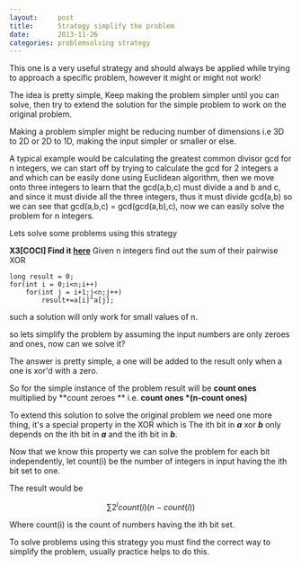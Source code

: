 ```yaml
---
layout:     post
title:      Strategy simplify the problem
date:       2013-11-26
categories: problemsolving strategy
---
```

This one is a very useful strategy and should always be applied while trying to approach a specific problem, however it might or might not work!

The idea is pretty simple, Keep making the problem simpler until you can solve, then try to extend the solution for the simple problem to work on the original problem.

Making a problem simpler might be reducing number of dimensions i.e 3D to 2D or 2D to 1D, making the input simpler or smaller or else.

A typical example would be calculating the greatest common divisor gcd for n integers, we can start off by trying to calculate the gcd for 2 integers a and which can be easily done using Euclidean algorithm, then we move onto three integers to learn that the gcd(a,b,c) must divide a and b and c, and since it must divide all the three integers, thus it must divide gcd(a,b) so we can see that gcd(a,b,c) = gcd(gcd(a,b),c), now we can easily solve the problem for n integers.

Lets solve some problems using this strategy

**X3[COCI] Find it [here](http://www.hsin.hr/2012/coci/contest1_tasks.pdf)**
Given n integers find out the sum of their pairwise XOR

~~~
long result = 0;
for(int i = 0;i<n;i++)
    for(int j = i+1;j<n;j++)
        result+=a[i]^a[j];
~~~

such a solution will only work for small values of n.

so lets simplify the problem by assuming the input numbers are only zeroes and ones, now can we solve it?

The answer is pretty simple, a one will be added to the result only when a one is xor'd with a zero.

So for the simple instance of the problem result will be **count ones** multiplied by **count zeroes ** i.e. **count ones \*(n-count ones)**

To extend this solution to solve the original problem we need one more thing, it's a special property in the XOR which is
The ith bit in ***a*** xor ***b*** only depends on the ith bit in ***a*** and the ith bit in ***b***.

Now that we know this property we can solve the problem for each bit independently, let count(i) be the number of integers in input having the ith bit set to one.

The result would be

$$ \sum 2^{i}count(i)(n-count(i)) $$

Where count(i) is the count of numbers having the ith bit set.

To solve problems using this strategy you must find the correct way to simplify the problem, usually practice helps to do this.

